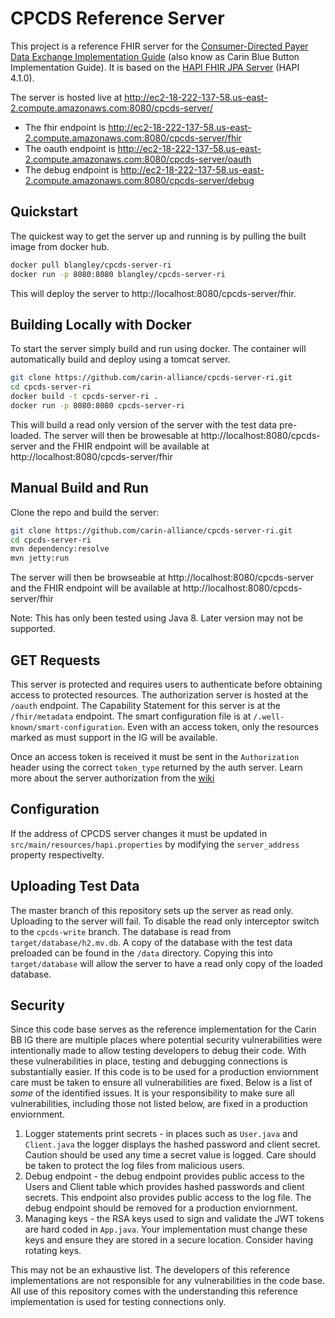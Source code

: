 # CPCDS Reference Server

This project is a reference FHIR server for the [Consumer-Directed Payer Data Exchange Implementation Guide](https://build.fhir.org/ig/HL7/carin-bb/toc.html) (also know as Carin Blue Button Implementation Guide). It is based on the [HAPI FHIR JPA Server](https://github.com/hapifhir/hapi-fhir-jpaserver-starter) (HAPI 4.1.0).

The server is hosted live at http://ec2-18-222-137-58.us-east-2.compute.amazonaws.com:8080/cpcds-server/<br />
- The fhir endpoint is http://ec2-18-222-137-58.us-east-2.compute.amazonaws.com:8080/cpcds-server/fhir
- The oauth endpoint is http://ec2-18-222-137-58.us-east-2.compute.amazonaws.com:8080/cpcds-server/oauth
- The debug endpoint is http://ec2-18-222-137-58.us-east-2.compute.amazonaws.com:8080/cpcds-server/debug

## Quickstart

The quickest way to get the server up and running is by pulling the built image from docker hub.

```bash
docker pull blangley/cpcds-server-ri
docker run -p 8080:8080 blangley/cpcds-server-ri
```

This will deploy the server to http://localhost:8080/cpcds-server/fhir.

## Building Locally with Docker

To start the server simply build and run using docker. The container will automatically build and deploy using a tomcat server.

```bash
git clone https://github.com/carin-alliance/cpcds-server-ri.git
cd cpcds-server-ri
docker build -t cpcds-server-ri .
docker run -p 8080:8080 cpcds-server-ri
```

This will build a read only version of the server with the test data pre-loaded. The server will then be browesable at http://localhost:8080/cpcds-server and the FHIR endpoint will be available at http://localhost:8080/cpcds-server/fhir

## Manual Build and Run

Clone the repo and build the server:

```bash
git clone https://github.com/carin-alliance/cpcds-server-ri.git
cd cpcds-server-ri
mvn dependency:resolve
mvn jetty:run
```

The server will then be browseable at http://localhost:8080/cpcds-server and the FHIR endpoint will be available at http://localhost:8080/cpcds-server/fhir

Note: This has only been tested using Java 8. Later version may not be supported.

## GET Requests

This server is protected and requires users to authenticate before obtaining access to protected resources. The authorization server is hosted at the `/oauth` endpoint. The Capability Statement for this server is at the `/fhir/metadata` endpoint. The smart configuration file is at `/.well-known/smart-configuration`. Even with an access token, only the resources marked as must support in the IG will be available.

Once an access token is received it must be sent in the `Authorization` header using the correct `token_type` returned by the auth server. Learn more about the server authorization from the [wiki](https://github.com/carin-alliance/cpcds-server-ri/wiki)

## Configuration

If the address of CPCDS server changes it must be updated in `src/main/resources/hapi.properties` by modifying the `server_address` property respectivelty.

## Uploading Test Data

The master branch of this repository sets up the server as read only. Uploading to the server will fail. To disable the read only interceptor switch to the `cpcds-write` branch. The database is read from `target/database/h2.mv.db`. A copy of the database with the test data preloaded can be found in the `/data` directory. Copying this into `target/database` will allow the server to have a read only copy of the loaded database.

## Security

Since this code base serves as the reference implementation for the Carin BB IG there are multiple places where potential security vulnerabilities were intentionally made to allow testing developers to debug their code. With these vulnerabilities in place, testing and debugging connections is substantially easier. If this code is to be used for a production enviornment care must be taken to ensure all vulnerabilities are fixed. Below is a list of _some_ of the identified issues. It is your responsibility to make sure all vulnerabilities, including those not listed below, are fixed in a production enviornment.

1. Logger statements print secrets - in places such as `User.java` and `Client.java` the logger displays the hashed password and client secret. Caution should be used any time a secret value is logged. Care should be taken to protect the log files from malicious users.
2. Debug endpoint - the debug endpoint provides public access to the Users and Client table which provides hashed passwords and client secrets. This endpoint also provides public access to the log file. The debug endpoint should be removed for a production enviornment.
3. Managing keys - the RSA keys used to sign and validate the JWT tokens are hard coded in `App.java`. Your implementation must change these keys and ensure they are stored in a secure location. Consider having rotating keys.

This may not be an exhaustive list. The developers of this reference implementations are not responsible for any vulnerabilities in the code base. All use of this repository comes with the understanding this reference implementation is used for testing connections only.
